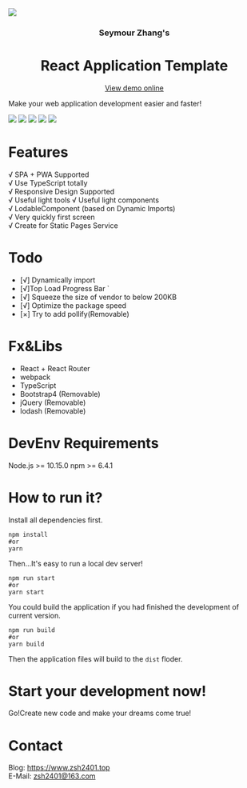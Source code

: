 
<img style="margin-left:auto;margin-right:auto;display:block" src="http://sz-rat.zsh2401.top/favicon.ico">

<div style="text-align:center">

### **S**eymour **Z**hang's
# **R**eact **A**pplication **T**emplate   

[View demo online](https://sz-rat.zsh2401.top)
</div>

Make your web application development easier and faster!

![](http://img.shields.io/travis/zsh2401/sz-rat.svg)
![](https://img.shields.io/node/v/webpack)
![](https://img.shields.io/github/languages/code-size/zsh2401/sz-rat)
![](https://img.shields.io/badge/license-MIT-green)
![](https://img.shields.io/github/package-json/v/zsh2401/sz-rat)
# Features
√ SPA + PWA Supported  
√ Use TypeScript totally   
√ Responsive Design Supported     
√ Useful light tools
√ Useful light components  
√ LodableComponent (based on Dynamic Imports)    
√ Very quickly first screen   
√ Create for Static Pages Service
# Todo
- [√] Dynamically import   
- [√]Top Load Progress Bar   `
- [√] Squeeze the size of vendor to below 200KB    
- [√] Optimize the package speed    
- [×] Try to add pollify(Removable)
# Fx&Libs
* React + React Router
* webpack
* TypeScript
* Bootstrap4 (Removable)
* jQuery (Removable)
* lodash (Removable)

# DevEnv Requirements
Node.js >= 10.15.0
npm >= 6.4.1

# How to run it?
Install all dependencies first.
```
npm install
#or
yarn
```
Then...It's easy to run a local dev server!
```
npm run start
#or
yarn start
```
You could build the application if you had finished the development of current version.
```
npm run build
#or
yarn build
```
Then the application files will build to the `dist` floder.
# Start your development now!
Go!Create new code and make your dreams come true!

# Contact
Blog: https://www.zsh2401.top   
E-Mail: zsh2401@163.com
